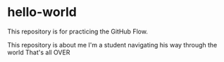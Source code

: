 # hello-world
This repository is for practicing the GitHub Flow.

This repository is about me
I'm a student navigating his way through the world
That's all
OVER
